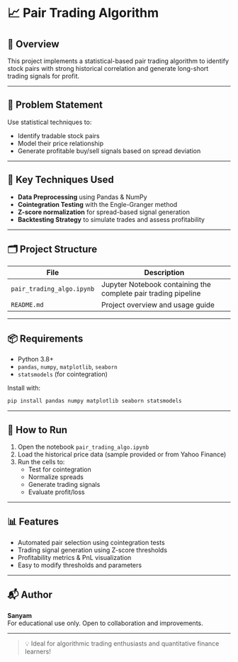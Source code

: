# 📈 Pair Trading Algorithm

## 📌 Overview
This project implements a statistical-based pair trading algorithm to identify stock pairs with strong historical correlation and generate long-short trading signals for profit.

---

## 💼 Problem Statement
Use statistical techniques to:
- Identify tradable stock pairs
- Model their price relationship
- Generate profitable buy/sell signals based on spread deviation

---

## 🧠 Key Techniques Used
- **Data Preprocessing** using Pandas & NumPy
- **Cointegration Testing** with the Engle-Granger method
- **Z-score normalization** for spread-based signal generation
- **Backtesting Strategy** to simulate trades and assess profitability

---

## 🗂️ Project Structure
| File | Description |
|------|-------------|
| `pair_trading_algo.ipynb` | Jupyter Notebook containing the complete pair trading pipeline |
| `README.md` | Project overview and usage guide |

---

## 📦 Requirements
- Python 3.8+
- `pandas`, `numpy`, `matplotlib`, `seaborn`
- `statsmodels` (for cointegration)

Install with:
```bash
pip install pandas numpy matplotlib seaborn statsmodels
```

---

## 🚀 How to Run
1. Open the notebook `pair_trading_algo.ipynb`
2. Load the historical price data (sample provided or from Yahoo Finance)
3. Run the cells to:
   - Test for cointegration
   - Normalize spreads
   - Generate trading signals
   - Evaluate profit/loss

---

## 📊 Features
- Automated pair selection using cointegration tests
- Trading signal generation using Z-score thresholds
- Profitability metrics & PnL visualization
- Easy to modify thresholds and parameters

---

## 📬 Author
**Sanyam**  
For educational use only. Open to collaboration and improvements.

---

> 💡 Ideal for algorithmic trading enthusiasts and quantitative finance learners!
